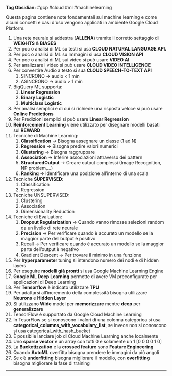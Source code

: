 **Tag Obsidian:** #gcp #cloud #ml #machinelearning

Questa pagina contiene note fondamentali sul machine learning e come alcuni concetti e casi d'uso vengono applicati in ambiente Google Cloud Platform.
1. Una rete neurale si addestra (**ALLENA**) tramite il corretto settaggio di **WEIGHTS** & **BIASES**
2. Per poc o analisi di ML su testi si usa **CLOUD NATURAL LANGUAGE API.**
3. Per poc o analisi di ML su Immagini si usa **CLOUD VISION API**
4. Per poc o analisi di ML sui video si può usare **VIDEO AI**
5. Per analizzare i video si può usare **CLOUD VIDEO INTELLIGENCE**
6. Per convertire Audio a testo si sua **CLOUD SPEECH-TO-TEXT API**
	1. SINCRONO -> audio < 1 min
	2. ASINCRONO -> audio > 1 min
7. BigQuery ML supporta:
	1. **Linear Regression**
	2. **Binary Logistic**
	3. **Multiclass Logistic**
8. Per analisi semplici e di cui si richiede una risposta veloce si può usare **Online Predictions**
9. Per Predizioni semplici si può usare **Linear Regression**
10. **Reinforcement Learning** viene utilizzato per disegnare modelli basati sul **REWARD**
11. Tecniche di Machine Learning:
	1. **Classification** → Bisogna assegnare un classe (1 ad N)
	2. **Regression** → Bisogna predire valori numerici
	3. **Clustering** → Bisogna raggruppare
	4. **Association** → Inferire associazioni attraverso dei pattern
	5. **StructuredOutput** → Creare output complessi (Image Recognition, NP problem,…)
	6. **Ranking** → Identificare una posizione all’interno di una scala
12. Tecniche **SUPERVISED**:
	1. Classification
	2. Regression
13. Tecniche UNSUPERVISED:
	1. Clustering
	2. Association
	3. Dimensionality Reduction
14. Tecniche di Evaluation:
	1. **Dropout Regularization** → Quando vanno rimosse selezioni random da un livello di rete neurale
	2. **Precision** → Per verificare quando è accurato un modello se la maggior parte dell’output è positivo
	3. Recall → Per verificare quando è accurato un modello se la maggior parte dell’output è negativo
	4. Gradient Descent → Per trovare il minimo in una funzione
15. Per **hyperparameter** tuning si intendono numero dei nodi e di hidden layers
16. Per eseguire **modelli già pronti** si usa Google Machine Learning Engine
17. **Google ML Deep Learning** permette di avere VM preconfigurate per applicazioni di Deep Learning
18. Per **Tensorflow** è indicato utilizzare **TPU**
19. Per adattarsi all’incremento della complessità bisogna utilizzare **Neurons** e **Hidden Layer**
20. Si utilizzano **Wide** model per **memorizzare** mentre **deep** per **generalizzare**
21. TensorFlow è supportato da Google Cloud Machine Learning
22. In TesorFlow se si conoscono i valori di una colonna categorica si usa **categorical_columns_with_vocabulary_list**, se invece non si conoscono si usa categorical_with_hash_bucket
23. È possibile lanciare job di Cloud Machine Learning anche localmente
24. Uno **sparse vector** è un array con tutti 0 e solamente un 1 [0 0 0 0 1 0]
25. La **Bucketizzation** e la **crossed feature** sono **Feature Engineering**
26. Quando **AutoML** overfitta bisogna prendere le immagini da più angoli
27. Se c’è **underfitting** bisogna migliorare il modello, con **overfitting** bisogna migliorare la fase di
training
---
